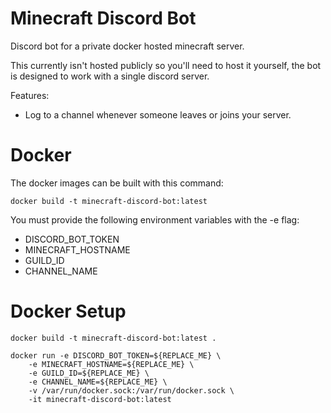 # Minecraft Discord Bot
Discord bot for a private docker hosted minecraft server.

This currently isn't hosted publicly so you'll need to host it yourself, the bot is designed to work with a single discord server.

Features:
* Log to a channel whenever someone leaves or joins your server.

# Docker
The docker images can be built with this command:
```
docker build -t minecraft-discord-bot:latest
```

You must provide the following environment variables with the -e flag:
* DISCORD_BOT_TOKEN
* MINECRAFT_HOSTNAME
* GUILD_ID
* CHANNEL_NAME

# Docker Setup
```
docker build -t minecraft-discord-bot:latest .

docker run -e DISCORD_BOT_TOKEN=${REPLACE_ME} \
    -e MINECRAFT_HOSTNAME=${REPLACE_ME} \
    -e GUILD_ID=${REPLACE_ME} \
    -e CHANNEL_NAME=${REPLACE_ME} \
    -v /var/run/docker.sock:/var/run/docker.sock \
    -it minecraft-discord-bot:latest
```
